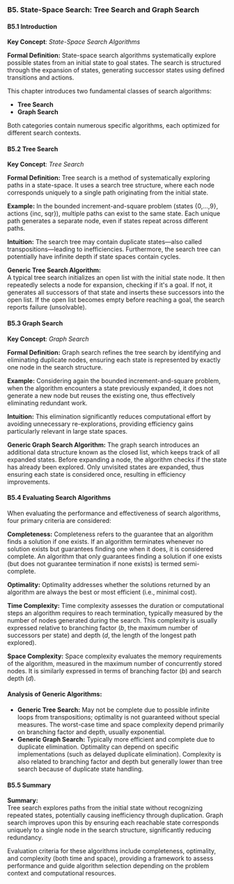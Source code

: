 ### B5. State-Space Search: Tree Search and Graph Search

#### B5.1 Introduction

**Key Concept**: *State-Space Search Algorithms*

**Formal Definition:** State-space search algorithms systematically explore possible states from an initial state to goal states. The search is structured through the expansion of states, generating successor states using defined transitions and actions.

This chapter introduces two fundamental classes of search algorithms:
- **Tree Search**
- **Graph Search**

Both categories contain numerous specific algorithms, each optimized for different search contexts.

#### B5.2 Tree Search

**Key Concept**: *Tree Search*

**Formal Definition:** Tree search is a method of systematically exploring paths in a state-space. It uses a search tree structure, where each node corresponds uniquely to a single path originating from the initial state.

**Example:** In the bounded increment-and-square problem (states {0,...,9}, actions {inc, sqr}), multiple paths can exist to the same state. Each unique path generates a separate node, even if states repeat across different paths.

**Intuition:** The search tree may contain duplicate states—also called transpositions—leading to inefficiencies. Furthermore, the search tree can potentially have infinite depth if state spaces contain cycles.

**Generic Tree Search Algorithm:**  
A typical tree search initializes an open list with the initial state node. It then repeatedly selects a node for expansion, checking if it's a goal. If not, it generates all successors of that state and inserts these successors into the open list. If the open list becomes empty before reaching a goal, the search reports failure (unsolvable).

#### B5.3 Graph Search

**Key Concept**: *Graph Search*

**Formal Definition:** Graph search refines the tree search by identifying and eliminating duplicate nodes, ensuring each state is represented by exactly one node in the search structure.

**Example:** Considering again the bounded increment-and-square problem, when the algorithm encounters a state previously expanded, it does not generate a new node but reuses the existing one, thus effectively eliminating redundant work.

**Intuition:** This elimination significantly reduces computational effort by avoiding unnecessary re-explorations, providing efficiency gains particularly relevant in large state spaces.

**Generic Graph Search Algorithm:**
The graph search introduces an additional data structure known as the closed list, which keeps track of all expanded states. Before expanding a node, the algorithm checks if the state has already been explored. Only unvisited states are expanded, thus ensuring each state is considered once, resulting in efficiency improvements.

#### B5.4 Evaluating Search Algorithms

When evaluating the performance and effectiveness of search algorithms, four primary criteria are considered:

**Completeness:**
Completeness refers to the guarantee that an algorithm finds a solution if one exists. If an algorithm terminates whenever no solution exists but guarantees finding one when it does, it is considered complete. An algorithm that only guarantees finding a solution if one exists (but does not guarantee termination if none exists) is termed semi-complete.

**Optimality:**
Optimality addresses whether the solutions returned by an algorithm are always the best or most efficient (i.e., minimal cost).

**Time Complexity:**
Time complexity assesses the duration or computational steps an algorithm requires to reach termination, typically measured by the number of nodes generated during the search. This complexity is usually expressed relative to branching factor (*b*, the maximum number of successors per state) and depth (*d*, the length of the longest path explored).

**Space Complexity:**
Space complexity evaluates the memory requirements of the algorithm, measured in the maximum number of concurrently stored nodes. It is similarly expressed in terms of branching factor (*b*) and search depth (*d*).

#### Analysis of Generic Algorithms:
- **Generic Tree Search:** May not be complete due to possible infinite loops from transpositions; optimality is not guaranteed without special measures. The worst-case time and space complexity depend primarily on branching factor and depth, usually exponential.
- **Generic Graph Search:** Typically more efficient and complete due to duplicate elimination. Optimality can depend on specific implementations (such as delayed duplicate elimination). Complexity is also related to branching factor and depth but generally lower than tree search because of duplicate state handling.

#### B5.5 Summary

**Summary:**  
Tree search explores paths from the initial state without recognizing repeated states, potentially causing inefficiency through duplication. Graph search improves upon this by ensuring each reachable state corresponds uniquely to a single node in the search structure, significantly reducing redundancy.

Evaluation criteria for these algorithms include completeness, optimality, and complexity (both time and space), providing a framework to assess performance and guide algorithm selection depending on the problem context and computational resources.

